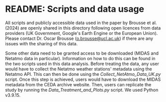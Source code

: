 # README: Scripts and data usage

All scripts and publicly accessible data used in the paper by Brousse et al. (2024) are openly shared in this directory following open licences from data providers (UK Government, Google's Earth Engine or the European Union). Please contact Dr. Oscar Brousse (o.brousse@ucl.ac.uk) if there are any issues with the sharing of this data.

Some other data need to be granted access to be downloaded (MIDAS and Netatmo data in particular). Information on how to do this can be found in the two scripts used in this data analysis. Before treating the data, any user would have to collect the Netatmo weather stations' metadata using the Netatmo API. This can then be done using the _Collect_NetAtmo_Data_UK.py_ script. Once this step is achieved, users would have to download the MIDAS metadata from the CEDA archive website. Then, users can replicate the study by running the _Data_Treatment_and_Plots.py_ script. We used Python v3.9.15.
